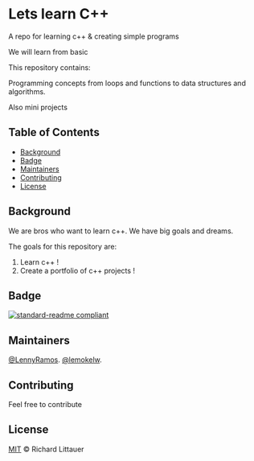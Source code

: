 # Lets learn C++

A repo for learning c++ & creating simple programs

We will learn from basic 

This repository contains:

 Programming concepts from loops and functions to data structures and algorithms. 

 Also mini projects 

## Table of Contents

- [Background](#background)
- [Badge](#badge)
- [Maintainers](#maintainers)
- [Contributing](#contributing)
- [License](#license)

## Background

We are bros who want to learn c++. We have big goals and dreams.

The goals for this repository are:

1. Learn c++ !
2. Create a portfolio of c++ projects !

## Badge

[![standard-readme compliant](https://img.shields.io/badge/readme%20style-standard-brightgreen.svg?style=flat-square)](https://github.com/RichardLitt/standard-readme)


## Maintainers

[@LennyRamos](https://github.com/LennyRamos).
[@lemokelw](https://github.com/lemokelw).

## Contributing

Feel free to contribute


## License

[MIT](LICENSE) © Richard Littauer